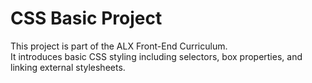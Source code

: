 # CSS Basic Project

This project is part of the ALX Front-End Curriculum.  
It introduces basic CSS styling including selectors, box properties, and linking external stylesheets.
